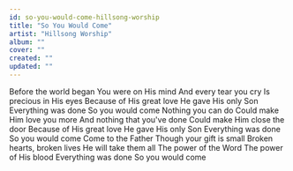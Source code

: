 ```yaml
---
id: so-you-would-come-hillsong-worship
title: "So You Would Come"
artist: "Hillsong Worship"
album: ""
cover: ""
created: ""
updated: ""
---
```


Before the world began
You were on His mind
And every tear you cry
Is precious in His eyes
Because of His great love
He gave His only Son
Everything was done
So you would come
Nothing you can do
Could make Him love you more
And nothing that you've done
Could make Him close the door
Because of His great love
He gave His only Son
Everything was done
So you would come
Come to the Father
Though your gift is small
Broken hearts, broken lives
He will take them all
The power of the Word
The power of His blood
Everything was done
So you would come